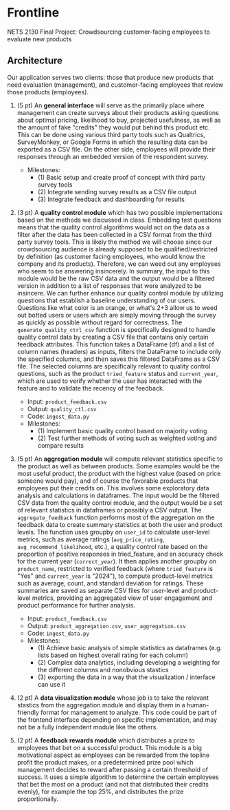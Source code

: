 # Frontline
NETS 2130 Final Project: Crowdsourcing customer-facing employees to evaluate new products

## Architecture
Our application serves two clients: those that produce new products that need evaluation (management), and customer-facing employees that review those products (employees).

1) (5 pt) An **general interface** will serve as the primarily place where management can create surveys about their products asking questions about optimal pricing, likelihood to buy, projected usefulness, as well as the amount of fake "credits" they would put behind this product etc. This can be done using various third party tools such as Qualtrics, SurveyMonkey, or Google Forms in which the resulting data can be exported as a CSV file. On the other side, employees will provide their responses through an embedded version of the respondent survey.
   - Milestones:
     - (1) Basic setup and create proof of concept with third party survey tools
     - (2) Integrate sending survey results as a CSV file output
     - (3) Integrate feedback and dashboarding for results

3) (3 pt) A **quality control module** which has two possible implementations based on the methods we discussed in class. Embedding test questions means that the quality control algorithms would act on the data as a filter after the data has been collected in a CSV format from the third party survey tools. This is likely the method we will choose since our crowdsourcing audience is already supposed to be qualified/restricted by definition (as customer facing employees, who would know the company and its products). Therefore, we can weed out any employees who seem to be answering insincerely. In summary, the input to this module would be the raw CSV data and the output would be a filtered version in addition to a list of responses that were analyzed to be insincere. We can further enhance our quality control module by utilizing questions that establish a baseline understanding of our users. Questions like what color is an orange, or what's 2+3 allow us to weed out botted users or users which are simply moving through the survey as quickly as possible without regard for correctness.
The `generate_quality_ctrl_csv` function is specifically designed to handle quality control data by creating a CSV file that contains only certain feedback attributes. This function takes a DataFrame (df) and a list of column names (headers) as inputs, filters the DataFrame to include only the specified columns, and then saves this filtered DataFrame as a CSV file. The selected columns are specifically relevant to quality control questions, such as the product `tried_feature` status and `current_year`, which are used to verify whether the user has interacted with the feature and to validate the recency of the feedback.
   - Input: `product_feedback.csv`
   - Output: `quality_ctl.csv`
   - Code: `ingest_data.py`
   - Milestones:
     - (1) Implement basic quality control based on majority voting
     - (2) Test further methods of voting such as weighted voting and compare results

5) (5 pt) An **aggregation module** will compute relevant statistics specific to the product as well as between products. Some examples would be the most useful product, the product with the highest value (based on price someone would pay), and of course the favorable products that employees put their credits on. This involves some exploratory data analysis and calculations in dataframes. The input would be the filtered CSV data from the quality control module, and the output would be a set of relevant statistics in dataframes or possibly a CSV output.
The `aggregate_feedback` function performs most of the aggregation on the feedback data to create summary statistics at both the user and product levels. The function uses groupby on `user_id` to calculate user-level metrics, such as average ratings (`avg_price_rating`, `avg_recommend_likelihood`, etc.), a quality control rate based on the proportion of positive responses in tried_feature, and an accuracy check for the current year (`correct_year`). It then applies another groupby on `product_name`, restricted to verified feedback (where `tried_feature` is "Yes" and `current_year` is "2024"), to compute product-level metrics such as average, count, and standard deviation for ratings. These summaries are saved as separate CSV files for user-level and product-level metrics, providing an aggregated view of user engagement and product performance for further analysis.
    - Input: `product_feedback.csv`
    - Output: `product_aggregation.csv`, `user_aggregation.csv`
    - Code: `ingest_data.py`
    - Milestones:
      - (1) Achieve basic analysis of simple statistics as dataframes (e.g. lists based on highest overall rating for each column)
      - (2) Complex data analytics, including developing a weighting for the different columns and nonobvious stastics
      - (3) exporting the data in a way that the visualization / interface can use it
  

7) (2 pt) A **data visualization module** whose job is to take the relevant stastics from the aggregation module and display them in a human-friendly format for management to analyze. This code could be part of the frontend interface depending on specific implementation, and may not be a fully independent module like the others.

8) (2 pt) A **feedback rewards module** which distributes a prize to employees that bet on a successful product. This module is a big motivational aspect as employees can be rewarded from the topline profit the product makes, or a predetermined prize pool which management decides to reward after passing a certain threshold of success. It uses a simple algorithm to determine the certain employees that bet the most on a product (and not that distributed their credits evenly), for example the top 25%, and distributes the prize proportionally. 
